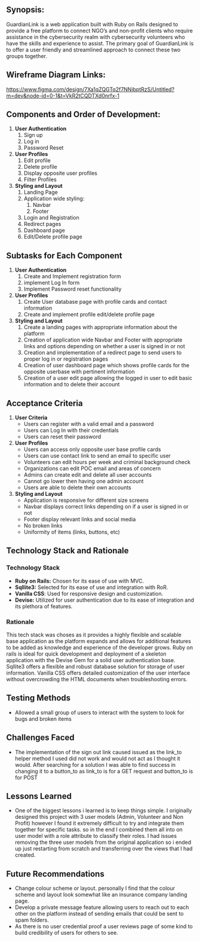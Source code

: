 ## Synopsis:

GuardianLink is a web application built with Ruby on Rails designed to provide a free platform to connect NGO’s and non-profit clients who require assistance in the cybersecurity realm with cybersecurity volunteers who have the skills and experience to assist. The primary goal of GuardianLink is to offer a user friendly and streamlined approach to connect these two groups together.

## Wireframe Diagram Links:

https://www.figma.com/design/7Xa1qZQGTq2f7NNjbptRzS/Untitled?m=dev&node-id=0-1&t=VkR2tCQDTXd0nrfx-1

## Components and Order of Development:

1. **User Authentication**
    1. Sign up
    2. Log in
    3. Password Reset
2. **User Profiles**
    1. Edit profile
    2. Delete profile
    3. Display opposite user profiles
    4. Filter Profiles
3. **Styling and Layout**
    1. Landing Page
    2. Application wide styling:
        1. Navbar
        2. Footer
    3. Login and Registration
    4. Redirect pages
    5. Dashboard page
    6. Edit/Delete profile page

## Subtasks for Each Component

1. **User Authentication**
    1. Create and Implement registration form
    2. implement Log In form
    3. Implement Password reset functionality
2. **User Profiles**
    1. Create User database page with profile cards and contact information
    2. Create and implement profile edit/delete profile page
3. **Styling and Layout**
    1. Create a landing pages with appropriate information about the platform
    2. Creation of application wide Navbar and Footer with appropriate links and options depending on whether a user is signed in or not
    3. Creation and implementation of a redirect page to send users to proper log in or registration pages
    4. Creation of user dashboard page which shows profile cards for the opposite userbase with pertinent information
    5. Creation of a user edit page allowing the logged in user to edit basic information and to delete their account

## Acceptance Criteria

1. **User Criteria**
    - Users can register with a valid email and a password
    - Users can Log In with their credentials
    - Users can reset their password
2. **User Profiles**
    - Users can access only opposite user base profile cards
    - Users can use contact link to send an email to specific user
    - Volunteers can edit hours per week and criminal background check
    - Organizations can edit POC email and areas of concern
    - Admins can create edit and delete all user accounts
    - Cannot go lower then having one admin account
    - Users are able to delete their own accounts
3. **Styling and Layout**
    - Application is responsive for different size screens
    - Navbar displays correct links depending on if a user is signed in or not
    - Footer display relevant links and social media
    - No broken links
    - Uniformity of items (links, buttons, etc)

## Technology Stack and Rationale

### **Technology Stack**

- **Ruby on Rails:** Chosen for its ease of use with MVC.
- **Sqllite3:** Selected for its ease of use and integration with RoR.
- **Vanilla CSS**: Used for responsive design and customization.
- **Devise:** Utilized for user authentication due to its ease of integration and its plethora of features.

### Rationale

This tech stack was choses as it provides a highly flexible and scalable base application as the platform expands and allows for additional features to be added as knowledge and experience of the developer grows. Ruby on rails is ideal for quick development and deployment of a skeleton application with the Devise Gem for a solid user authentication base.  Sqllite3 offers a flexible and robust database solution for storage of user information. Vanilla CSS offers detailed customization of the user interface without overcrowding the HTML documents when troubleshooting errors.   

## Testing Methods

- Allowed a small group of users to interact with the system to look for bugs and broken items

## Challenges Faced

- The implementation of the sign out link caused issued as the link_to helper method I used did not work and would not act as I thought it would. After searching for a solution I was able to find success in changing it to a button_to as link_to is for a GET request and button_to is for POST

## Lessons Learned

- One of the biggest lessons i learned is to keep things simple. I originally designed this project with 3 user models (Admin, Volunteer and Non Profit) however I found it extremely difficult to try and integrate them together for specific tasks. so in the end I combined them all into on user model with a role attribute to classify their roles. I had issues removing the three user models from the original application so i ended up just restarting from scratch and transferring over the views that I had created.

## Future Recommendations

- Change colour scheme or layout. personally I find that the colour scheme and layout look somewhat like an insurance company landing page.
- Develop a private message feature allowing users to reach out to each other on the platform instead of sending emails that could be sent to spam folders.
- As there is no user credential proof a user reviews page of some kind to build credibility of users for others to see.
